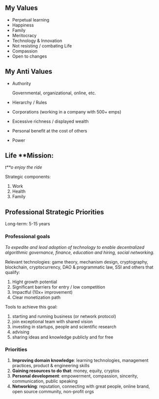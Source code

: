 ## My **Values**

- Perpetual learning
- Happiness
- Family
- Meritocracy
- Technology & Innovation
- Not resisting / combating Life
- Compassion
- Open to changes

## **My Anti Values**

- Authority

    Governmental, organizational, online, etc.

- Hierarchy / Rules
- Corporations (working in a company with 500+ emps)
- Excessive richness / displayed wealth
- Personal benefit at the cost of others
- Power

## Life **Mission: 
*t**o enjoy the ride*

Strategic components:

1. Work
2. Health
3. Family

## Professional Strategic Priorities

Long-term: 5-15 years

### Professional g**oals**

*To expedite and lead adoption of technology to enable decentralized algorithmic governance, finance, education and hiring, social networking.* 

Relevant technologies: game theory, mechanism design, cryptography, blockchain, cryptocurrency, DAO & programmatic law, SSI and others that qualify:

1. Hight growth potential
2. Significant barriers for entry / low competition
3. Impactful (10x+ improvement)
4. Clear monetization path

Tools to achieve this goal: 

1. starting and running business (or network protocol)
2. join exceptional team with shared vision
3. investing in startups, people and scientific research
4. advising
5. sharing ideas and knowledge publicly and for free

### **Priorities**

1. **Improving domain knowledge**: learning technologies, management practices, product & engineering skills
2. **Gaining resources to do that**: money, equity, cryptos
3. **Personal development**: empowerment, compassion, sincerity, communication, public speaking
4. **Networking**: reputation, connecting with great people, online brand, open source community, non-profit orgs
